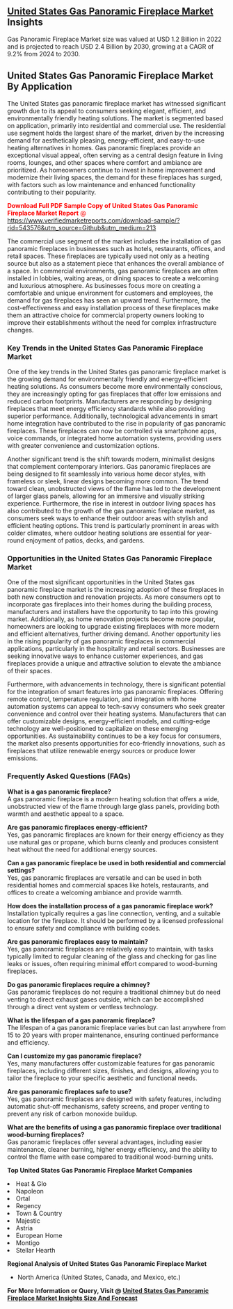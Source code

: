 <h2><a href="https://www.verifiedmarketreports.com/download-sample/?rid=543576&amp;utm_source=Github&amp;utm_medium=213" target="_blank">United States Gas Panoramic Fireplace Market</a> Insights</h2><p>Gas Panoramic Fireplace Market size was valued at USD 1.2 Billion in 2022 and is projected to reach USD 2.4 Billion by 2030, growing at a CAGR of 9.2% from 2024 to 2030.</p><p><h2>United States Gas Panoramic Fireplace Market By Application</h2><p>The United States gas panoramic fireplace market has witnessed significant growth due to its appeal to consumers seeking elegant, efficient, and environmentally friendly heating solutions. The market is segmented based on application, primarily into residential and commercial use. The residential use segment holds the largest share of the market, driven by the increasing demand for aesthetically pleasing, energy-efficient, and easy-to-use heating alternatives in homes. Gas panoramic fireplaces provide an exceptional visual appeal, often serving as a central design feature in living rooms, lounges, and other spaces where comfort and ambiance are prioritized. As homeowners continue to invest in home improvement and modernize their living spaces, the demand for these fireplaces has surged, with factors such as low maintenance and enhanced functionality contributing to their popularity.<p><span class=""><span style="color: #ff0000;"><strong>Download Full PDF Sample Copy of United States Gas Panoramic Fireplace Market Report</strong> @ </span><a href="https://www.verifiedmarketreports.com/download-sample/?rid=543576&amp;utm_source=Github&amp;utm_medium=213" target="_blank">https://www.verifiedmarketreports.com/download-sample/?rid=543576&amp;utm_source=Github&amp;utm_medium=213</a></span></p><p>The commercial use segment of the market includes the installation of gas panoramic fireplaces in businesses such as hotels, restaurants, offices, and retail spaces. These fireplaces are typically used not only as a heating source but also as a statement piece that enhances the overall ambiance of a space. In commercial environments, gas panoramic fireplaces are often installed in lobbies, waiting areas, or dining spaces to create a welcoming and luxurious atmosphere. As businesses focus more on creating a comfortable and unique environment for customers and employees, the demand for gas fireplaces has seen an upward trend. Furthermore, the cost-effectiveness and easy installation process of these fireplaces make them an attractive choice for commercial property owners looking to improve their establishments without the need for complex infrastructure changes.</p><h3>Key Trends in the United States Gas Panoramic Fireplace Market</h3><p>One of the key trends in the United States gas panoramic fireplace market is the growing demand for environmentally friendly and energy-efficient heating solutions. As consumers become more environmentally conscious, they are increasingly opting for gas fireplaces that offer low emissions and reduced carbon footprints. Manufacturers are responding by designing fireplaces that meet energy efficiency standards while also providing superior performance. Additionally, technological advancements in smart home integration have contributed to the rise in popularity of gas panoramic fireplaces. These fireplaces can now be controlled via smartphone apps, voice commands, or integrated home automation systems, providing users with greater convenience and customization options.</p><p>Another significant trend is the shift towards modern, minimalist designs that complement contemporary interiors. Gas panoramic fireplaces are being designed to fit seamlessly into various home decor styles, with frameless or sleek, linear designs becoming more common. The trend toward clean, unobstructed views of the flame has led to the development of larger glass panels, allowing for an immersive and visually striking experience. Furthermore, the rise in interest in outdoor living spaces has also contributed to the growth of the gas panoramic fireplace market, as consumers seek ways to enhance their outdoor areas with stylish and efficient heating options. This trend is particularly prominent in areas with colder climates, where outdoor heating solutions are essential for year-round enjoyment of patios, decks, and gardens.</p><h3>Opportunities in the United States Gas Panoramic Fireplace Market</h3><p>One of the most significant opportunities in the United States gas panoramic fireplace market is the increasing adoption of these fireplaces in both new construction and renovation projects. As more consumers opt to incorporate gas fireplaces into their homes during the building process, manufacturers and installers have the opportunity to tap into this growing market. Additionally, as home renovation projects become more popular, homeowners are looking to upgrade existing fireplaces with more modern and efficient alternatives, further driving demand. Another opportunity lies in the rising popularity of gas panoramic fireplaces in commercial applications, particularly in the hospitality and retail sectors. Businesses are seeking innovative ways to enhance customer experiences, and gas fireplaces provide a unique and attractive solution to elevate the ambiance of their spaces.</p><p>Furthermore, with advancements in technology, there is significant potential for the integration of smart features into gas panoramic fireplaces. Offering remote control, temperature regulation, and integration with home automation systems can appeal to tech-savvy consumers who seek greater convenience and control over their heating systems. Manufacturers that can offer customizable designs, energy-efficient models, and cutting-edge technology are well-positioned to capitalize on these emerging opportunities. As sustainability continues to be a key focus for consumers, the market also presents opportunities for eco-friendly innovations, such as fireplaces that utilize renewable energy sources or produce lower emissions.</p><h3>Frequently Asked Questions (FAQs)</h3><p><strong>What is a gas panoramic fireplace?</strong><br>A gas panoramic fireplace is a modern heating solution that offers a wide, unobstructed view of the flame through large glass panels, providing both warmth and aesthetic appeal to a space.</p><p><strong>Are gas panoramic fireplaces energy-efficient?</strong><br>Yes, gas panoramic fireplaces are known for their energy efficiency as they use natural gas or propane, which burns cleanly and produces consistent heat without the need for additional energy sources.</p><p><strong>Can a gas panoramic fireplace be used in both residential and commercial settings?</strong><br>Yes, gas panoramic fireplaces are versatile and can be used in both residential homes and commercial spaces like hotels, restaurants, and offices to create a welcoming ambiance and provide warmth.</p><p><strong>How does the installation process of a gas panoramic fireplace work?</strong><br>Installation typically requires a gas line connection, venting, and a suitable location for the fireplace. It should be performed by a licensed professional to ensure safety and compliance with building codes.</p><p><strong>Are gas panoramic fireplaces easy to maintain?</strong><br>Yes, gas panoramic fireplaces are relatively easy to maintain, with tasks typically limited to regular cleaning of the glass and checking for gas line leaks or issues, often requiring minimal effort compared to wood-burning fireplaces.</p><p><strong>Do gas panoramic fireplaces require a chimney?</strong><br>Gas panoramic fireplaces do not require a traditional chimney but do need venting to direct exhaust gases outside, which can be accomplished through a direct vent system or ventless technology.</p><p><strong>What is the lifespan of a gas panoramic fireplace?</strong><br>The lifespan of a gas panoramic fireplace varies but can last anywhere from 15 to 20 years with proper maintenance, ensuring continued performance and efficiency.</p><p><strong>Can I customize my gas panoramic fireplace?</strong><br>Yes, many manufacturers offer customizable features for gas panoramic fireplaces, including different sizes, finishes, and designs, allowing you to tailor the fireplace to your specific aesthetic and functional needs.</p><p><strong>Are gas panoramic fireplaces safe to use?</strong><br>Yes, gas panoramic fireplaces are designed with safety features, including automatic shut-off mechanisms, safety screens, and proper venting to prevent any risk of carbon monoxide buildup.</p><p><strong>What are the benefits of using a gas panoramic fireplace over traditional wood-burning fireplaces?</strong><br>Gas panoramic fireplaces offer several advantages, including easier maintenance, cleaner burning, higher energy efficiency, and the ability to control the flame with ease compared to traditional wood-burning units.</p></p><p><strong>Top United States Gas Panoramic Fireplace Market Companies</strong></p><div data-test-id=""><p><li>Heat & Glo</li><li> Napoleon</li><li> Ortal</li><li> Regency</li><li> Town & Country</li><li> Majestic</li><li> Astria</li><li> European Home</li><li> Montigo</li><li> Stellar Hearth</li></p><div><strong>Regional Analysis of&nbsp;United States Gas Panoramic Fireplace Market</strong></div><ul><li dir="ltr"><p dir="ltr">North America&nbsp;(United States, Canada, and Mexico, etc.)</p></li></ul><p><strong>For More Information or Query, Visit @&nbsp;</strong><strong><a href="https://www.verifiedmarketreports.com/product/gas-panoramic-fireplace-market/?utm_source=Github&amp;utm_medium=213" target="_blank">United States Gas Panoramic Fireplace Market Insights Size And Forecast</a></strong></p></div>
